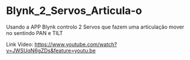 # Blynk_2_Servos_Articula-o
Usando a APP Blynk controlo 2 Servos que fazem uma articulação mover no sentindo PAN e TILT

Link Vídeo: https://www.youtube.com/watch?v=JWSUqN6gZDs&feature=youtu.be
